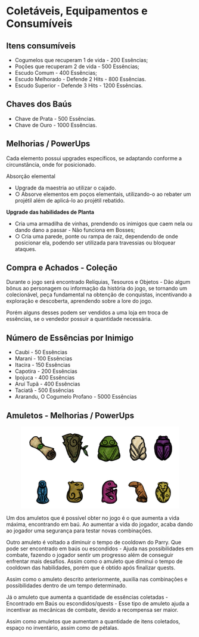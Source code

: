 # Coletáveis, Equipamentos e Consumíveis

## Itens consumíveis

* Cogumelos que recuperam 1 de vida - 200 Essências;
* Poções que recuperam 2 de vida - 500 Essências;
* Escudo Comum - 400 Essências;
* Escudo Melhorado - Defende 2 Hits - 800 Essências.
* Escudo Superior - Defende 3 Hits - 1200 Essências.

## Chaves dos Baús

* Chave de Prata - 500 Essências.
* Chave de Ouro - 1000 Essências.

## Melhorias / PowerUps

Cada elemento possui upgrades específicos, se adaptando conforme a circunstância, onde for posicionado.

Absorção elemental

* Upgrade da maestria ao utilizar o cajado.&#x20;
* ○ Absorve elementos em poços elementais, utilizando-o ao rebater um projétil além de aplicá-lo ao projétil rebatido.

**Upgrade das habilidades de Planta**&#x20;

* Cria uma armadilha de vinhas, prendendo os inimigos que caem nela ou dando dano a passar - Não funciona em Bosses;&#x20;
* ○ Cria uma parede, ponte ou rampa de raiz, dependendo de onde posicionar ela, podendo ser utilizada para travessias ou bloquear ataques.

## Compra e Achados - Coleção

Durante o jogo será encontrado Relíquias, Tesouros e Objetos - Dão algum bônus ao personagem ou informação da história do jogo, se tornando um colecionável, peça fundamental na obtenção de conquistas, incentivando a exploração e descoberta, aprendendo sobre a lore do jogo.&#x20;

Porém alguns desses podem ser vendidos a uma loja em troca de essências, se o vendedor possuir a quantidade necessária.

## Número de Essências por Inimigo

* Caubi - 50 Essências&#x20;
* Marani - 100 Essências&#x20;
* Itacira - 150 Essências&#x20;
* Capotira - 200 Essências&#x20;
* Ipojuca - 400 Essências&#x20;
* Aruí Tupã - 400 Essências&#x20;
* Taciatã - 500 Essências&#x20;
* Ararandu, O Cogumelo Profano - 5000 Essências

## Amuletos - Melhorias / PowerUps



<figure><img src="../.gitbook/assets/ItensLoja (1).png" alt=""><figcaption></figcaption></figure>

Um dos amuletos que é possível obter no jogo é o que aumenta a vida máxima, encontrando em baú. Ao aumentar a vida do jogador, acaba dando ao jogador uma segurança para testar novas combinações.&#x20;

Outro amuleto é voltado a diminuir o tempo de cooldown do Parry. Que pode ser encontrado em baús ou escondidos - Ajuda nas possibilidades em combate, fazendo o jogador sentir um progresso além de conseguir enfrentar mais desafios. Assim como o amuleto que diminui o tempo de cooldown das habilidades, porém que é obtido após finalizar quests.&#x20;

Assim como o amuleto descrito anteriormente, auxilia nas combinações e possibilidades dentro de um tempo determinado.&#x20;

Já o amuleto que aumenta a quantidade de essências coletadas - Encontrado em Baús ou escondidos/quests - Esse tipo de amuleto ajuda a incentivar as mecânicas de combate, devido a recompensa ser maior.&#x20;

Assim como amuletos que aumentam a quantidade de itens coletados, espaço no inventário, assim como de pétalas.
